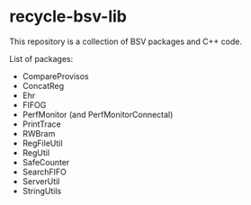 recycle-bsv-lib
===============

This repository is a collection of BSV packages and C++ code.

List of packages:
* CompareProvisos
* ConcatReg
* Ehr
* FIFOG
* PerfMonitor (and PerfMonitorConnectal)
* PrintTrace
* RWBram
* RegFileUtil
* RegUtil
* SafeCounter
* SearchFIFO
* ServerUtil
* StringUtils

